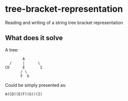 # tree-bracket-representation
Reading and writing of a string tree bracket representation

## What does it solve

A tree:

            A
      /     |      \
    CD      E       I
           / \
           F  G

Could be simply presented as:

    A(CD)(E(F)(G))(I)
